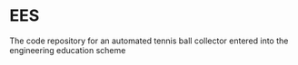 # EES
The code repository for an automated tennis ball collector entered into the engineering education scheme
